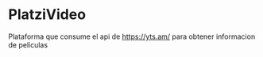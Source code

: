 # PlatziVideo
Plataforma que consume el api de https://yts.am/ para obtener informacion de peliculas
